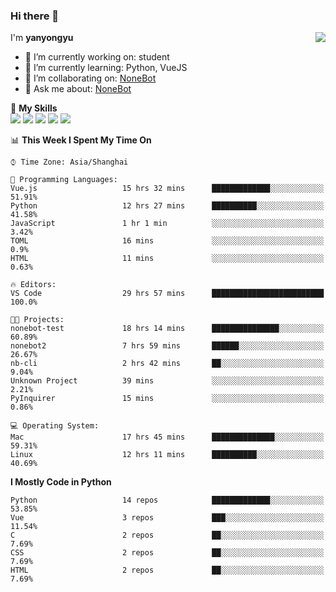### Hi there 👋

<a href="#">
  <img align="right" src="https://github-readme-stats.vercel.app/api?username=yanyongyu&count_private=true&show_icons=true&bg_color=15,f2f7fd,E0EAFC" />
</a>

I'm **yanyongyu**

- 🔭 I’m currently working on: student
- 🌱 I’m currently learning: Python, VueJS
- 👯 I’m collaborating on: [NoneBot](https://github.com/nonebot)
- 💬 Ask me about: [NoneBot](https://github.com/nonebot)

🌟 **My Skills**  
![](https://img.shields.io/badge/-Python-3e74a2?style=flat-square&logo=Python&logoColor=fff)
![](https://img.shields.io/badge/-Vue-4fc08d?style=flat-square&logo=Vue.js&logoColor=fff)
![](https://img.shields.io/badge/-Node.js-339933?style=flat-square&logo=Node.js&logoColor=fff)
![](https://img.shields.io/badge/-Docker-2496ED?style=flat-square&logo=Docker&logoColor=fff)
![](https://img.shields.io/badge/-Linux-000000?style=flat-square&logo=Linux&logoColor=fff)

<!--START_SECTION:waka-->
📊 **This Week I Spent My Time On** 

```text
⌚︎ Time Zone: Asia/Shanghai

💬 Programming Languages: 
Vue.js                   15 hrs 32 mins      █████████████░░░░░░░░░░░░   51.91% 
Python                   12 hrs 27 mins      ██████████░░░░░░░░░░░░░░░   41.58% 
JavaScript               1 hr 1 min          ░░░░░░░░░░░░░░░░░░░░░░░░░   3.42% 
TOML                     16 mins             ░░░░░░░░░░░░░░░░░░░░░░░░░   0.9% 
HTML                     11 mins             ░░░░░░░░░░░░░░░░░░░░░░░░░   0.63%

🔥 Editors: 
VS Code                  29 hrs 57 mins      █████████████████████████   100.0%

🐱‍💻 Projects: 
nonebot-test             18 hrs 14 mins      ███████████████░░░░░░░░░░   60.89% 
nonebot2                 7 hrs 59 mins       ██████░░░░░░░░░░░░░░░░░░░   26.67% 
nb-cli                   2 hrs 42 mins       ██░░░░░░░░░░░░░░░░░░░░░░░   9.04% 
Unknown Project          39 mins             ░░░░░░░░░░░░░░░░░░░░░░░░░   2.21% 
PyInquirer               15 mins             ░░░░░░░░░░░░░░░░░░░░░░░░░   0.86%

💻 Operating System: 
Mac                      17 hrs 45 mins      ██████████████░░░░░░░░░░░   59.31% 
Linux                    12 hrs 11 mins      ██████████░░░░░░░░░░░░░░░   40.69%

```

**I Mostly Code in Python** 

```text
Python                   14 repos            █████████████░░░░░░░░░░░░   53.85% 
Vue                      3 repos             ███░░░░░░░░░░░░░░░░░░░░░░   11.54% 
C                        2 repos             ██░░░░░░░░░░░░░░░░░░░░░░░   7.69% 
CSS                      2 repos             ██░░░░░░░░░░░░░░░░░░░░░░░   7.69% 
HTML                     2 repos             ██░░░░░░░░░░░░░░░░░░░░░░░   7.69%

```



<!--END_SECTION:waka-->
